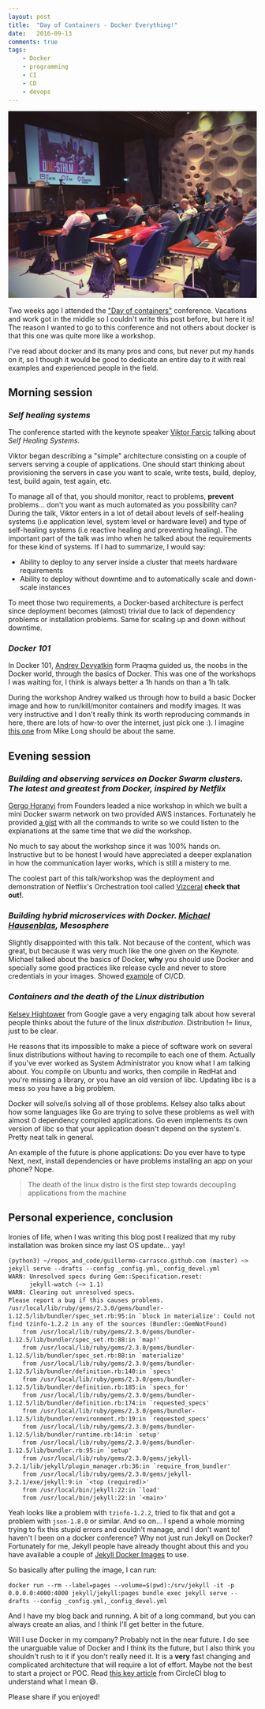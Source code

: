 ```yaml
---
layout: post
title:  "Day of Containers - Docker Everything!"
date:   2016-09-13
comments: true
tags:
    - Docker
    - programming
    - CI
    - CD
    - devops
---
```


![Conference](/images/docker-day/conference.jpg)

Two weeks ago I attended the ["Day of containers"](http://www.code-conf.com/doc-sthlm-2016/) conference. Vacations and work got in the middle so I couldn't write this post before, but here it is! The reason I wanted to go to this conference and not others about docker is that this one was quite more like a workshop.

I've read about docker and its many pros and cons, but never put my hands on it, so I though it would be good to dedicate an entire day to it with real examples and experienced people in the field.

## Morning session

### _Self healing systems_
The conference started with the keynote speaker [Viktor Farcic](https://github.com/vfarcic) talking about _Self Healing Systems_.

Viktor began describing a "simple" architecture consisting on a couple of servers serving a couple of applications. One should start thinking about provisioning the servers in case you want to scale, write tests, build, deploy, test, build again, test again, etc.

To manage all of that, you should monitor, react to problems, **prevent** problems... don't you want as much automated as
you possibility can? During the talk, Viktor enters in a lot of detail about levels of self-healing systems (i.e application level,
system level or hardware level) and type of self-healing systems (i.e reactive healing and preventing healing). The important part of
the talk was imho when he talked about the requirements for these kind of systems. If I had to summarize, I would say:

* Ability to deploy to any server inside a cluster that meets hardware requirements
* Ability to deploy without downtime and to automatically scale and down-scale instances

To meet those two requirements, a Docker-based architecture is perfect since deployment becomes (almost) trivial due to
lack of dependency problems or installation problems. Same for scaling up and down without downtime.

### _Docker 101_
In Docker 101, [Andrey Devyatkin](https://twitter.com/andrey9kin) form Praqma guided us, the noobs in the Docker world,
through the basics of Docker. This was one of the workshops I was waiting for, I think is always better a 1h
hands on than a 1h talk.

During the workshop Andrey walked us through how to build a basic Docker image and how to run/kill/monitor containers and
modify images. It was very instructive and I don't really think its worth reproducing commands in here, there are
lots of how-to over the internet, just pick one :). I imagine [this one](https://www.youtube.com/watch?v=YgFPr2F8Ong&list=PLuvRKxeqrv4I9wxOs4_BDf3ltUCV02-sj&index=2) from Mike Long should
be about the same.

## Evening session

### _Building and observing services on Docker Swarm clusters. The latest and greatest from Docker, inspired by Netflix_

[Gergo Horanyi](https://github.com/ghoranyi) from Founders leaded a nice workshop in which we built a mini
Docker swarm network on two provided AWS instances. Fortunately he provided [a gist](https://gist.github.com/guillermo-carrasco/48d677cb4d384914f6094f89e80c23a7) with all the commands to
write so we could listen to the explanations at the same time that we _did_ the workshop.

No much to say about the workshop since it was 100% hands on. Instructive but to be honest I would have
appreciated a deeper explanation in how the communication layer works, which is still a mistery to me.

The coolest part of this talk/workshop was the deployment and demonstration of Netflix's Orchestration
tool called [Vizceral](https://github.com/Netflix/vizceral) **check that out!**.


### _Building hybrid microservices with Docker. [Michael Hausenblas](https://twitter.com/mhausenblas), Mesosphere_

Slightly disappointed with this talk. Not because of the content, which was great, but because it was very
much like the one given on the Keynote. Michael talked about the basics of Docker, **why** you should
use Docker and specially some good practices like release cycle and never to store credentials in
your images. Showed [example](https://github.com/mesosphere/training/tree/master/velocity-training-06-2016/ci-cd) of CI/CD.


### _Containers and the death of the Linux distribution_

[Kelsey Hightower](https://twitter.com/kelseyhightower) from Google gave a very engaging talk about how
several people thinks about the future of the linux _distribution_. Distribution != linux, just to be clear.

He reasons that its impossible to make a piece of software work on several linux distributions without having
to recompile to each one of them. Actually if you've ever worked as System Administrator you know what
I am talking about. You compile on Ubuntu and works, then compile in RedHat and you're missing a library, or
you have an old version of libc. Updating libc is a mess so you have a big problem.

Docker will solve/is solving all of those problems. Kelsey also talks about how some languages like Go are
trying to solve these problems as well with almost 0 dependency compiled applications. Go even implements
its own version of libc so that your application doesn't depend on the system's. Pretty neat talk in
general.

An example of the future is phone applications: Do you ever have to type Next, next, install dependencies
or have problems installing an app on your phone? Nope.

> The death of the linux distro is the first step towards decoupling applications from the machine

## Personal experience, conclusion

Ironies of life, when I was writing this blog post I realized that my ruby installation was broken since
my last OS update... yay!

```
(python3) ~/repos_and_code/guillermo-carrasco.github.com (master) ~> jekyll serve --drafts --config _config.yml,_config_devel.yml
WARN: Unresolved specs during Gem::Specification.reset:
      jekyll-watch (~> 1.1)
WARN: Clearing out unresolved specs.
Please report a bug if this causes problems.
/usr/local/lib/ruby/gems/2.3.0/gems/bundler-1.12.5/lib/bundler/spec_set.rb:95:in `block in materialize': Could not find tzinfo-1.2.2 in any of the sources (Bundler::GemNotFound)
	from /usr/local/lib/ruby/gems/2.3.0/gems/bundler-1.12.5/lib/bundler/spec_set.rb:88:in `map!'
	from /usr/local/lib/ruby/gems/2.3.0/gems/bundler-1.12.5/lib/bundler/spec_set.rb:88:in `materialize'
	from /usr/local/lib/ruby/gems/2.3.0/gems/bundler-1.12.5/lib/bundler/definition.rb:140:in `specs'
	from /usr/local/lib/ruby/gems/2.3.0/gems/bundler-1.12.5/lib/bundler/definition.rb:185:in `specs_for'
	from /usr/local/lib/ruby/gems/2.3.0/gems/bundler-1.12.5/lib/bundler/definition.rb:174:in `requested_specs'
	from /usr/local/lib/ruby/gems/2.3.0/gems/bundler-1.12.5/lib/bundler/environment.rb:19:in `requested_specs'
	from /usr/local/lib/ruby/gems/2.3.0/gems/bundler-1.12.5/lib/bundler/runtime.rb:14:in `setup'
	from /usr/local/lib/ruby/gems/2.3.0/gems/bundler-1.12.5/lib/bundler.rb:95:in `setup'
	from /usr/local/lib/ruby/gems/2.3.0/gems/jekyll-3.2.1/lib/jekyll/plugin_manager.rb:36:in `require_from_bundler'
	from /usr/local/lib/ruby/gems/2.3.0/gems/jekyll-3.2.1/exe/jekyll:9:in `<top (required)>'
	from /usr/local/bin/jekyll:22:in `load'
	from /usr/local/bin/jekyll:22:in `<main>'
```

Yeah looks like a problem with `tzinfo-1.2.2`, tried to fix that and got a problem with `json-1.8.0` or similar. And so on...
I spend a whole morning trying to fix this stupid errors and couldn't manage, and I don't want to! haven't I been
on a docker conference? Why not just run Jekyll on Docker? Fortunately for me, Jekyll people have
already thought about this and you have available a couple of [Jekyll Docker Images](https://github.com/jekyll/docker) to use.

So basically after pulling the image, I can run:

```
docker run --rm --label=pages --volume=$(pwd):/srv/jekyll -it -p 0.0.0.0:4000:4000 jekyll/jekyll:pages bundle exec jekyll serve --drafts --config _config.yml,_config_devel.yml
```

And I have my blog back and running. A bit of a long command, but you can always create an alias, and
I think I'll get better in the future.

Will I use Docker in my company? Probably not in the near future. I do see the unarguable value of Docker
and I think its the future, but I also think you shouldn't rush to it if you don't really need it. It
is a **very** fast changing and complicated architecture that will require a lot of effort. Maybe not the
best to start a project or POC. Read [this key article](https://circleci.com/blog/its-the-future/) from CircleCI blog to understand what I mean :smile:.

Please share if you enjoyed!
